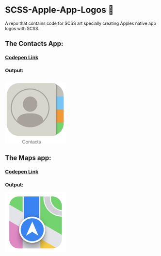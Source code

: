 # SCSS-Apple-App-Logos 🍎
A repo that contains code for SCSS art specially creating Apples native app logos with SCSS.
## The Contacts App:
### [Codepen Link](https://codepen.io/magdalent/full/xxWmYdJ)
### Output:
## <img src="https://github.com/magdalent/SCSS-Apple-App-Logos/blob/main/contacts.png" alt="drawing" width="200"/> 
## The Maps app:
### [Codepen Link](https://codepen.io/magdalent/full/rNdPPQp)
### Output:
<img src="https://github.com/magdalent/SCSS-Apple-App-Logos/blob/main/maps.png" alt="drawing" width="200"/>
